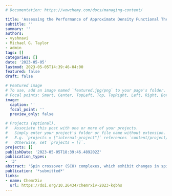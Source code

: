```yaml
---
# Documentation: https://wowchemy.com/docs/managing-content/

title: 'Assessing the Performance of Approximate Density Functional Theory on 95 Experimentally Characterized Fe(II) Spin Crossover Complexes'
subtitle: ''
summary: ''
authors:
- vyshnavi
- Michael G. Taylor
- admin
tags: []
categories: []
date: '2023-05-05'
lastmod: 2023-05-05T14:39:46-04:00
featured: false
draft: false

# Featured image
# To use, add an image named `featured.jpg/png` to your page's folder.
# Focal points: Smart, Center, TopLeft, Top, TopRight, Left, Right, BottomLeft, Bottom, BottomRight.
image:
  caption: ''
  focal_point: ''
  preview_only: false

# Projects (optional).
#   Associate this post with one or more of your projects.
#   Simply enter your project's folder or file name without extension.
#   E.g. `projects = ["internal-project"]` references `content/project/deep-learning/index.md`.
#   Otherwise, set `projects = []`.
projects: []
publishDate: '2023-05-05T18:39:46.489202Z'
publication_types:
- '3'
abstract: 'Spin crossover (SCO) complexes, which exhibit changes in spin state in response to external stimuli, have applications in molecular electronics and are challenging materials for computational design. We curate a data set of 95 Fe(II) SCO complexes (SCO-95) from the Cambridge Structural Database that have available low- and high-temperature crystal structures and, in most cases, confirmed experimental spin transition temperatures (T1/2). We study these complexes using density functional theory (DFT) with thirty functionals spanning across multiple rungs of “Jacob’s ladder” to understand the effect of exchange-correlation functional on electronic and Gibbs free energies associated with spin crossover. We specifically assess the effect of varying the Hartree–Fock exchange fraction (aHF) in structures and properties within the B3LYP family of functionals. We identify three best-performing functionals, a modified version of B3LYP (aHF = 0.10), M06-L, and TPSSh, that accurately predict SCO behavior for the majority of the complexes. Contrary to observations from prior studies, double-hybrids with higher aHF values are found to strongly stabilize high-spin states and therefore exhibit poor performance in predicting SCO behavior. Computationally predicted T1/2 values are consistent among the three functionals but show limited correlation to experimentally reported T1/2 values. These failures are attributed to the lack of crystal packing effects and counter-anions in the DFT calculations that would be needed to account for phenomena like hysteresis and two-step SCO behavior. The SCO-95 set thus presents opportunities for method development, both in terms of increasing model complexity and method fidelity.'
publication: '*submitted*'
links:
- name: ChemrXiv
  url: https://doi.org/10.26434/chemrxiv-2023-kqbhs
---
```

